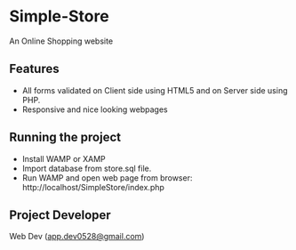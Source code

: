 # Simple-Store
An Online Shopping website


Features
--------

* All forms validated on Client side using HTML5 and on Server side using PHP.
* Responsive and nice looking webpages 

Running the project 
-------------------

* Install WAMP or XAMP
* Import database from store.sql file.
* Run WAMP and open web page from browser: http://localhost/SimpleStore/index.php

Project Developer
----------------
Web Dev (app.dev0528@gmail.com)
